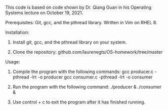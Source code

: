 This code is based on code shown by Dr. Qiang Guan in his Operating Systems lecture on October 19, 2021.

Prerequisites:
Git, gcc, and the pthread library.
Written in Vim on RHEL 8.

Installation: 
1. Install git, gcc, and the pthread library on your system. 

2. Clone the repository: github.com/laurenegts/OS-homework/tree/master

Usage:
1. Compile the program with the following commands:
gcc producer.c -pthread -lrt -o producer
gcc consumer.c -pthread -lrt -o consumer

2. Run the program with the following command:
./producer & ./consumer &

3. Use control + c to exit the program after it has finished running.
